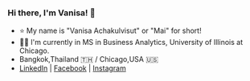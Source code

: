 ### Hi there, I'm Vanisa! 👋 
- :star: My name is "Vanisa Achakulvisut" or "Mai" for short!
- :woman_student: I'm currently in MS in Business Analytics, University of Illinois at Chicago. 
- Bangkok,Thailand :thailand: / Chicago,USA :us:
- [LinkedIn](https://www.linkedin.com/in/vanisaachakulvisut/) | [Facebook](https://www.facebook.com/maibuzzy/) | [Instagram](https://www.instagram.com/maimaiva/)

